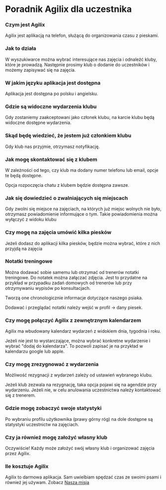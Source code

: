 # Poradnik Agilix dla uczestnika

### Czym jest Agilix
Agilix jest aplikacją na telefon, służącą do organizowania czasu z pieskami.

### Jak to działa
W wyszukiwarce można wybrać interesujące nas zajęcia i odnaleźć kluby, które je prowadzą. 
Następnie prosimy klub o dodanie do uczestników i możemy zapisywać się na zajęcia.

### W jakim języku aplikacja jest dostępna
Aplikacja jest dostępna po polsku i angielsku.

### Gdzie są widoczne wydarzenia klubu
Gdy zostaniemy zaakceptowani jako członek klubu, na karcie klubu będą widoczne dostępne wydarzenia.

### Skąd będę wiedzieć, że jestem już członkiem klubu
Gdy klub nas przyjmie, otrzymasz notyfikację.

### Jak mogę skontaktować się z klubem
W zależności od tego, czy klub ma dodany numer telefonu lub email, opcje te będą dostępne.

Opcja rozpoczęcia chatu z klubem będzie dostępna zawsze.

### Jak się dowiedzieć o zwalniających się miejscach
Gdy zwolni się miejsce na zajęciach, na których już miejsc wolnych nie było, otrzymasz powiadomienie informujące o tym. Takie powiadomienia można wyłączyć z widoku klubu

### Czy mogę na zajęcia umówić kilka piesków
Jeżeli dodasz do aplikacji kilka piesków, będzie można wybrać, które z nich przyjdą na zajęcia

### Notatki treningowe
Można dodawać sobie samemu lub otrzymać od trenerów notatki treningowe. Do notatek można załączać zdjęcia. Jest to przydatne na przykład w przypadku zadań domowych od trenerów lub przy otrzymywaniu wypisów po konsultacjach.

Tworzą one chronologicznie informacje dotyczące naszego psiaka. 

Dodawać i przeglądać notatki należy wejść w profil -> dany piesek.

### Czy mogę połączyć Agilix z zewnętrznym kalendarzem
Agilix ma wbudowany kalendarz wydarzeń z widokiem dnia, tygodnia i roku. 

Jeżeli nie jest to wystarczające, można wybrać konkretne wydarzenie i wybrać "dodaj do kalendarza". To pozwoli zapisać je na przykład w kalendarzu google lub apple.

### Czy mogę zrezygnować z wydarzenia
Możliwość rezygnacji z wydarzeń zależy od ustawień wybranego klubu.

Jeżeli klub zezwala na rezygnację, taka opcja pojawi się na agendzie przy wydarzeniu. Jeżeli nie, w celu anulowania uczestnictwa należy kontaktować się z trenerem.

### Gdzie mogę zobaczyć swoje statystyki
Po wybraniu profilu użytkownika (prawy górny róg) na dole dostępne są statystyki uczestnictw na zajęciach.

### Czy ja również mogę założyć własny klub
Oczywiście! Każdy może założyć swój własny klub i organizować zajęcia przez Agilix.

### Ile kosztuje Agilix
Agilix to darmowa aplikacja. Sam uwielbiam spędzać czas ze swoimi psami i również jej używam. Zobacz [Nasza misja](https://agilix.dog/nasza-misja)
